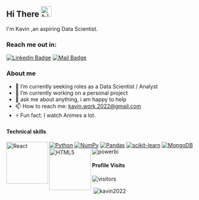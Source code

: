 ## Hi There <img src="https://user-images.githubusercontent.com/1303154/88677602-1635ba80-d120-11ea-84d8-d263ba5fc3c0.gif" width="28px" height="28px" alt="hi">

I'm Kavin ,an aspiring Data Scientist.

### Reach me out in:

[![Linkedin Badge](https://img.shields.io/badge/-Linkedin-0e76a8?style=flat&labelColor=0e76a8&logo=linkedin&logoColor=white)](https://www.linkedin.com/in/kavin2022/)  [![Mail Badge](https://img.shields.io/badge/-Gmail-c0392b?style=flat&labelColor=c0392b&logo=gmail&logoColor=white)](mailto:kavin.work.2022@gmail.com)

### About me

- 🔭 I’m currently seeking roles as a Data Scientist / Analyst
- 📓 I’m currently working on a personal project
- 💬 ask me about anything, i am happy to help 
- 📫 How to reach me: kavin.work.2022@gmail.com
- ⚡ Fun fact: I watch Animes a lot.

#### Technical skills

[![Python](https://img.shields.io/badge/python-3670A0?style=for-the-badge&logo=python&logoColor=ffdd54)](#) [![NumPy](https://img.shields.io/badge/numpy-%23013243.svg?style=for-the-badge&logo=numpy&logoColor=white)](#) [![Pandas](https://img.shields.io/badge/pandas-%23150458.svg?style=for-the-badge&logo=pandas&logoColor=white)](#) [![scikit-learn](https://img.shields.io/badge/scikit--learn-%23F7931E.svg?style=for-the-badge&logo=scikit-learn&logoColor=white)](#) [![MongoDB](https://img.shields.io/badge/MongoDB-%234ea94b.svg?style=for-the-badge&logo=mongodb&logoColor=white)](#)[<img align="left" alt="React" width="110px" src="https://matplotlib.org/_static/images/logo_dark.svg"/>](#)[<img align="left" alt="HTML5" width="110px" src="https://seaborn.pydata.org/_static/logo-wide-lightbg.svg" />](#)![powerbi](https://img.shields.io/badge/PowerBI-F2C811?style=for-the-badge&logo=Power%20BI&logoColor=white)

#### Profile Visits 

![visitors](https://visitor-badge.glitch.me/badge?page_id=kavin2022.kavin2022)

<p>&nbsp;<img align="center" src="https://github-readme-stats.vercel.app/api?username=kavin2022&show_icons=true&locale=en&theme=tokyonight&count_private=true" alt="kavin2022" /></p>

